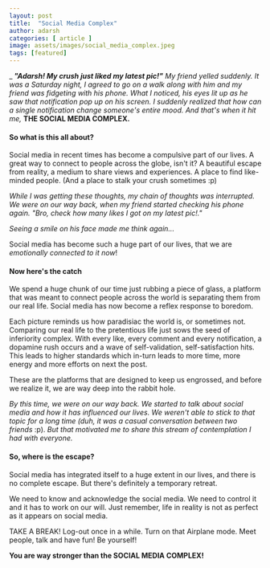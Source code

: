 ```yaml
---
layout: post
title:  "Social Media Complex"
author: adarsh
categories: [ article ]
image: assets/images/social_media_complex.jpeg
tags: [featured]
---
```


_<strong> *"Adarsh! My crush just liked my latest pic!"*</strong>
*My friend yelled suddenly. It was a Saturday night, I agreed to go on a walk along with him and my friend was* *fidgeting with his phone. What I noticed, his eyes lit up as he saw that notification pop up on his screen.*
*I suddenly realized that how can a single notification change someone's entire mood. And that's when it hit me,*  <strong>THE SOCIAL MEDIA COMPLEX.</strong>

<h4>So what is this all about?</h4>

Social media in recent times has become a compulsive part of our lives. A great way to connect to people across the globe, isn't it? A beautiful escape from reality, a medium to share views and experiences. A place to find like-minded people.
(And a place to stalk your crush sometimes :p) 

*While I was getting these thoughts, my chain of thoughts was interrupted.*
*We were on our way back, when my friend started checking his phone again.*
*"Bro, check how many likes I got on my latest pic!."*

*Seeing a smile on his face made me think again...*

Social media has become such a huge part of our lives, that we are *emotionally connected to it now*!

<h4>Now here's the catch</h4>

We spend a huge chunk of our time just rubbing a piece of glass, a platform that was meant to connect people across the world is separating them from our real life. Social media has now become a reflex response to boredom. 

Each picture reminds us how paradisiac the world is, or sometimes not. Comparing our real life to the pretentious life just sows the seed of inferiority complex. With every like, every comment and every notification, a dopamine rush occurs and a wave of self-validation, self-satisfaction hits. This leads to higher standards which in-turn leads to more time, more energy and more efforts on next the post.

These are the platforms that are designed to keep us engrossed, and before we realize it, we are way deep into the rabbit hole.

*By this time, we were on our way back. We started to talk about social media and how it has influenced our lives.* *We weren't able to stick to that topic for a long time (duh, it was a casual conversation between two friends* :p).
*But that motivated me to share this stream of contemplation I had with everyone.*

<h4>So, where is the escape?</h4>

Social media has integrated itself to a huge extent in our lives, and there is no complete escape. 
But there's definitely a temporary retreat.

We need to know and acknowledge the social media. We need to control it and it has to work on our will.
Just remember, life in reality is not as perfect as it appears on social media.

TAKE A BREAK! Log-out once in a while. Turn on that Airplane mode. Meet people, talk and have fun!
Be yourself!

**You are way stronger than the SOCIAL MEDIA COMPLEX!**